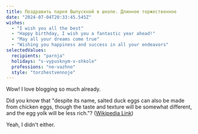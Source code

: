 ```yaml
---
title: Поздравить парня Выпускной в школе. Длинное торжественное
date: "2024-07-04T20:33:45.545Z"
wishes:
  - "I wish you all the best"
  - "Happy birthday, I wish you a fantastic year ahead!"
  - "May all your dreams come true"
  - "Wishing you happiness and success in all your endeavors"
selectedValues:
  recipients: "parnja"
  holidays: "s-vypusknym-v-shkole"
  professions: "ne-vazhno"
  style: "torzhestvennoje"
---
```


Wow! I love blogging so much already.

Did you know that "despite its name, salted duck eggs can also be made from
chicken eggs, though the taste and texture will be somewhat different, and the
egg yolk will be less rich."?
([Wikipedia Link](https://en.wikipedia.org/wiki/Salted_duck_egg))

Yeah, I didn't either.
